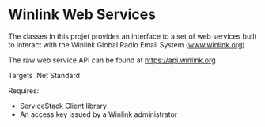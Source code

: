 # Winlink Web Services

The classes in this projet provides an interface to a set of web services built to interact with the Winlink Global Radio Email System (www.winlink.org)

The raw web service API can be found at https://api.winlink.org

Targets .Net Standard 

Requires:
  * ServiceStack Client library
  * An access key issued by a Winlink administrator
  




